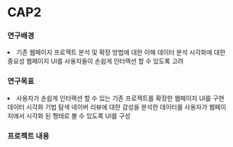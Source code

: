 # CAP2

### 연구배경
<li>
기존 웹페이지 프로젝트 분석 및 확장 방법에 대한 이해
데이터 분석 시각화에 대한 중요성
웹페이지 UI를 사용자들이 손쉽게 인터랙션 할 수 있도록 고려
</li>

### 연구목표
<li>
사용자가 손쉽게 인터랙션 할 수 있는 기존 프로젝트를 확장한 웹페이지 UI를 구현
데이터 시각화 기법 탐색
네이버 리뷰에 대한 감성을 분석한 데이터를 사용자가 웹페이지에서 시각화 된 형태로 볼 수 있도록 UI를 구성
</li>

### 프로젝트 내용
